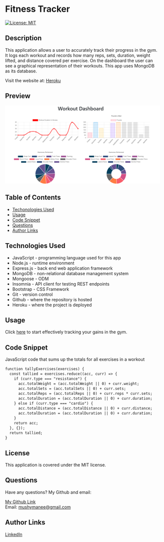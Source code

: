 # Fitness Tracker

[![License: MIT](https://img.shields.io/badge/License-MIT-yellow.svg)](https://opensource.org/licenses/MIT)

## Description 

This application allows a user to accurately track their progress in the gym. It logs each workout and records how many reps, sets, duration, weight lifted, and distance covered per exercise. On the dashboard the user can see a graphical representation of their workouts. This app uses MongoDB as its database. 

Visit the website at: [Heroku](https://evening-tor-88716.herokuapp.com/)

## Preview
![alt stats](assets/douevenliftbro.png)

## Table of Contents

* [Techonologies Used](#technologies-used)
* [Usage](#usage)
* [Code Snippet](#code-snippet)
* [Questions](#questions)
* [Author Links](#author-links)

## Technologies Used

- JavaScript - programming language used for this app
- Node.js - runtime environment
- Express.js - back end web application framework
- MongoDB - non-relational database management system
- Mongoose - ODM
- Insomnia - API client for testing REST endpoints
- Bootstrap - CSS Framework
- Git - version control
- Github - where the repository is hosted
- Heroku - where the project is deployed

## Usage

Click [here](https://evening-tor-88716.herokuapp.com/) to start effectively tracking your gains in the gym.

## Code Snippet

JavaScript code that sums up the totals for all exercises in a workout
```
function tallyExercises(exercises) {
  const tallied = exercises.reduce((acc, curr) => {
    if (curr.type === "resistance") {
      acc.totalWeight = (acc.totalWeight || 0) + curr.weight;
      acc.totalSets = (acc.totalSets || 0) + curr.sets;
      acc.totalReps = (acc.totalReps || 0) + curr.reps * curr.sets;
      acc.totalDuration = (acc.totalDuration || 0) + curr.duration;
    } else if (curr.type === "cardio") {
      acc.totalDistance = (acc.totalDistance || 0) + curr.distance;
      acc.totalDuration = (acc.totalDuration || 0) + curr.duration;
    }
    return acc;
  }, {});
  return tallied;
}
```

## License

This application is covered under the MIT license.

## Questions

Have any questions? My Github and email:

[My Github Link](https://github.com/mushymane)  
Email: mushymanee@gmail.com

## Author Links
[LinkedIn](https://www.linkedin.com/in/luigilantin/)